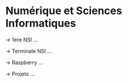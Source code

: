 # Numérique et Sciences Informatiques

-> 1ere NSI ... 

-> Terminale NSI ...

-> Raspberry ...

-> Projets ...
